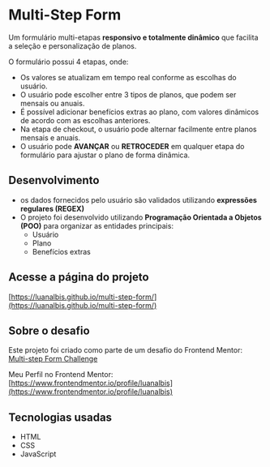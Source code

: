 # Multi-Step Form

Um formulário multi-etapas **responsivo e totalmente dinâmico** que facilita a seleção e personalização de planos.

O formulário possui 4 etapas, onde:  
- Os valores se atualizam em tempo real conforme as escolhas do usuário.  
- O usuário pode escolher entre 3 tipos de planos, que podem ser mensais ou anuais.  
- É possível adicionar benefícios extras ao plano, com valores dinâmicos de acordo com as escolhas anteriores.  
- Na etapa de checkout, o usuário pode alternar facilmente entre planos mensais e anuais.  
- O usuário pode **AVANÇAR** ou **RETROCEDER** em qualquer etapa do formulário para ajustar o plano de forma dinâmica.

## Desenvolvimento
 - os dados fornecidos pelo usuário são validados utilizando **expressões regulares (REGEX)**
 - O projeto foi desenvolvido utilizando **Programação Orientada a Objetos (POO)** para organizar as entidades principais:  
    - Usuário  
    - Plano  
    - Benefícios extras
    
## Acesse a página do projeto  
[https://luanalbis.github.io/multi-step-form/](https://luanalbis.github.io/multi-step-form/)

## Sobre o desafio

Este projeto foi criado como parte de um desafio do Frontend Mentor:  
[Multi-step Form Challenge](https://www.frontendmentor.io/challenges/multistep-form-YVAnSdqQBJ)

Meu Perfil no Frontend Mentor:  
[https://www.frontendmentor.io/profile/luanalbis](https://www.frontendmentor.io/profile/luanalbis)

## Tecnologias usadas

- HTML  
- CSS  
- JavaScript
